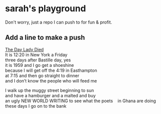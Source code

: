 # sarah's playground

Don't worry, just a repo I can push to for fun & profit.

## Add a line to make a push

[The Day Lady Died](https://www.poetryfoundation.org/poems/42657/the-day-lady-died)  
It is 12:20 in New York a Friday  
three days after Bastille day, yes  
it is 1959 and I go get a shoeshine  
because I will get off the 4:19 in Easthampton  
at 7:15 and then go straight to dinner  
and I don’t know the people who will feed me  


I walk up the muggy street beginning to sun  
and have a hamburger and a malted and buy  
an ugly NEW WORLD WRITING to see what the poets   
in Ghana are doing these days
  I go on to the bank

